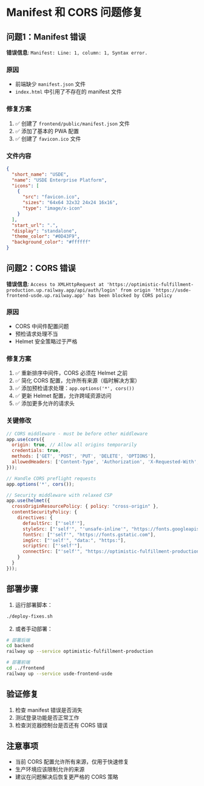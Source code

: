 # Manifest 和 CORS 问题修复

## 问题1：Manifest 错误
**错误信息**: `Manifest: Line: 1, column: 1, Syntax error.`

### 原因
- 前端缺少 `manifest.json` 文件
- `index.html` 中引用了不存在的 manifest 文件

### 修复方案
1. ✅ 创建了 `frontend/public/manifest.json` 文件
2. ✅ 添加了基本的 PWA 配置
3. ✅ 创建了 `favicon.ico` 文件

### 文件内容
```json
{
  "short_name": "USDE",
  "name": "USDE Enterprise Platform",
  "icons": [
    {
      "src": "favicon.ico",
      "sizes": "64x64 32x32 24x24 16x16",
      "type": "image/x-icon"
    }
  ],
  "start_url": ".",
  "display": "standalone",
  "theme_color": "#0D43F9",
  "background_color": "#ffffff"
}
```

## 问题2：CORS 错误
**错误信息**: `Access to XMLHttpRequest at 'https://optimistic-fulfillment-production.up.railway.app/api/auth/login' from origin 'https://usde-frontend-usde.up.railway.app' has been blocked by CORS policy`

### 原因
- CORS 中间件配置问题
- 预检请求处理不当
- Helmet 安全策略过于严格

### 修复方案
1. ✅ 重新排序中间件，CORS 必须在 Helmet 之前
2. ✅ 简化 CORS 配置，允许所有来源（临时解决方案）
3. ✅ 添加预检请求处理：`app.options('*', cors())`
4. ✅ 更新 Helmet 配置，允许跨域资源访问
5. ✅ 添加更多允许的请求头

### 关键修改
```javascript
// CORS middleware - must be before other middleware
app.use(cors({
  origin: true, // Allow all origins temporarily
  credentials: true,
  methods: ['GET', 'POST', 'PUT', 'DELETE', 'OPTIONS'],
  allowedHeaders: ['Content-Type', 'Authorization', 'X-Requested-With', 'Origin', 'Accept']
}));

// Handle CORS preflight requests
app.options('*', cors());

// Security middleware with relaxed CSP
app.use(helmet({
  crossOriginResourcePolicy: { policy: "cross-origin" },
  contentSecurityPolicy: {
    directives: {
      defaultSrc: ["'self'"],
      styleSrc: ["'self'", "'unsafe-inline'", "https://fonts.googleapis.com"],
      fontSrc: ["'self'", "https://fonts.gstatic.com"],
      imgSrc: ["'self'", "data:", "https:"],
      scriptSrc: ["'self'"],
      connectSrc: ["'self'", "https://optimistic-fulfillment-production.up.railway.app"]
    }
  }
}));
```

## 部署步骤

1. 运行部署脚本：
```bash
./deploy-fixes.sh
```

2. 或者手动部署：
```bash
# 部署后端
cd backend
railway up --service optimistic-fulfillment-production

# 部署前端
cd ../frontend
railway up --service usde-frontend-usde
```

## 验证修复

1. 检查 manifest 错误是否消失
2. 测试登录功能是否正常工作
3. 检查浏览器控制台是否还有 CORS 错误

## 注意事项

- 当前 CORS 配置允许所有来源，仅用于快速修复
- 生产环境应该限制允许的来源
- 建议在问题解决后恢复更严格的 CORS 策略 